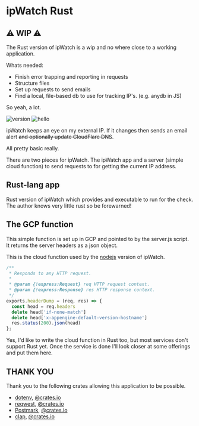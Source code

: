 # ipWatch Rust

## ⚠️ WIP ⚠️

The Rust version of ipWatch is a wip and no where close to a working application.

Whats needed:

- Finish error trapping and reporting in requests
- Structure files
- Set up requests to send emails
- Find a local, file-based db to use for tracking IP's. (e.g. anydb in JS)

So yeah, a lot.

![version](https://img.shields.io/badge/version-0.1.0-red)
![hello](https://img.shields.io/badge/hi-👋-lightgray)

ipWatch keeps an eye on my external IP. If it changes then sends an email alert ~~and optionally update CloudFlare DNS~~.

All pretty basic really.

There are two pieces for ipWatch. The ipWatch app and a server (simple cloud function) to send requests to for getting the current IP address.

## Rust-lang app

Rust version of ipWatch which provides and executable to run for the check. The author knows very little rust so be forewarned!

## The GCP function

This simple function is set up in GCP and pointed to by the server.js script. It returns the server headers as a json object.

This is the cloud function used by the [nodejs](../nodejs/readme.md) version of ipWatch.

```JavaScript
/**
 * Responds to any HTTP request.
 *
 * @param {!express:Request} req HTTP request context.
 * @param {!express:Response} res HTTP response context.
 */
exports.headerDump = (req, res) => {
  const head = req.headers
  delete head['if-none-match']
  delete head['x-appengine-default-version-hostname']
  res.status(200).json(head)
};
```

Yes, I'd like to write the cloud function in Rust too, but most services don't support Rust yet. Once the service is done I'll look closer at some offerings and put them here.

## THANK YOU

Thank you to the following crates allowing this application to be possible.

- [dotenv](https://github.com/dotenv-rs/dotenv), [@crates.io](https://crates.io/crates/dotenv)
- [reqwest](https://github.com/seanmonstar/reqwest), [@crates.io](https://crates.io/crates/reqwest)
- [Postmark](https://github.com/pastjean/postmark-rs), [@crates.io](https://crates.io/crates/postmark)
- [clap](https://github.com/clap-rs/clap), [@crates.io](https://crates.io/crates/clap)
